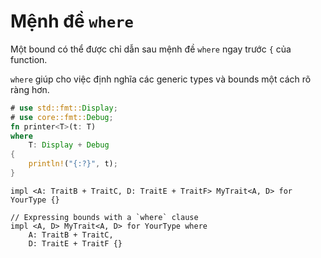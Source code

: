 # Mệnh đề `where`

Một bound có thể được chỉ dẫn sau mệnh đề `where` ngay trước `{` của function.

`where` giúp cho việc định nghĩa các generic types và bounds một cách rõ ràng hơn.

```rust
# use std::fmt::Display;
# use core::fmt::Debug;
fn printer<T>(t: T) 
where
    T: Display + Debug
{
    println!("{:?}", t);
}
```

```rust,editable
impl <A: TraitB + TraitC, D: TraitE + TraitF> MyTrait<A, D> for YourType {}

// Expressing bounds with a `where` clause
impl <A, D> MyTrait<A, D> for YourType where
    A: TraitB + TraitC,
    D: TraitE + TraitF {}
```